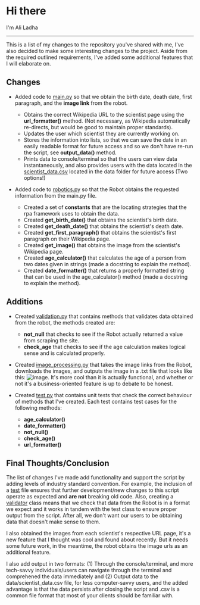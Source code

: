 # Hi there

I'm Ali Ladha

---

This is a list of my changes to the repository you've shared with me, I've also decided to make some interesting changes to the project. Aside from the required outlined requirements, I've added some additional features that I will elaborate on.

## Changes

- Added code to [main.py](main.py) so that we obtain the birth date, death date, first paragraph, and the **image link** from the robot. 
    - Obtains the correct Wikipedia URL to the scientist page using the **url_formatter()** method. (Not necessary, as Wikipedia automatically re-directs, but would be good to maintain proper standards).
    - Updates the user which scientist they are currently working on.
    - Stores the information into lists, so that we can save the date in an easily readable format for future access and so we don't have re-run the script, see **output_data()** method.
    - Prints data to console/terminal so that the users can view data instantaneously, and also provides users with the data located in the [scientist_data.csv](data/scientist_data.csv) located in the data folder for future access (Two options!)

- Added code to [robotics.py](robotics.py) so that the Robot obtains the requested information from the main.py file.
  - Created a set of **constants** that are the locating strategies that the rpa framework uses to obtain the data.
  - Created **get_birth_date()** that obtains the scientist's birth date.
  - Created **get_death_date()** that obtains the scientist's death date.
  - Created **get_first_paragraph()** that obtains the scientist's first paragraph on their Wikipedia page.
  - Created **get_image()** that obtains the image from the scientist's Wikipedia page.
  - Created **age_calculator()** that calculates the age of a person from two dates given in strings (made a docstring to explain the method).
  - Created **date_formatter()** that returns a properly formatted string that can be used in the age_calculator() method (made a docstring to explain the method). 

## Additions

- Created [validation.py](validation.py) that contains methods that validates data obtained from the robot, the methods created are:
    - **not_null** that checks to see if the Robot actually returned a value from scraping the site.
    - **check_age** that checks to see if the age calculation makes logical sense and is calculated properly.

- Created [image_processing.py](image_processing.py) that takes the image links from the Robot, downloads the images, and outputs the image in a .txt file that looks like this:
![image](https://miro.medium.com/v2/resize:fit:750/format:webp/1*SkSXpy88uqu-7Kr8XU80aA.jpeg). It's more cool than it is actually functional, and whether or not it's a business-oriented feature is up to debate to be honest.

- Created [test.py](test.py) that contains unit tests that check the correct behaviour of methods that I've created. Each test contains test cases for the following methods:
    - **age_calculator()**
    - **date_formatter()**
    - **not_null()**
    - **check_age()**
    - **url_formatter()**

## Final Thoughts/Conclusion
The list of changes I've made add functionality and support the script by adding levels of industry standard convention. For example, the inclusion of a [test](test.py) file ensures that further development/new changes to this script operate as expected and **are not** breaking old code. Also, creating a [validator](validation.py) class means that we check that data from the Robot is in a format we expect and it works in tandem with the test class to ensure proper output from the script. After all, we don't want our users to be obtaining data that doesn't make sense to them.

I also obtained the images from each scientist's respective URL page, it's a new feature that I thought was cool and found about recently. But it needs some future work, in the meantime, the robot obtains the image urls as an additional feature.

I also add output in two formats: (1) Through the console/terminal, and more tech-savvy individuals/users can navigate through the terminal and comprehened the data immediately and (2) Output data to the data/scientist_data.csv file, for less computer-savvy users, and the added advantage is that the data persists after closing the script and .csv is a common file format that most of your clients should be familiar with. 
